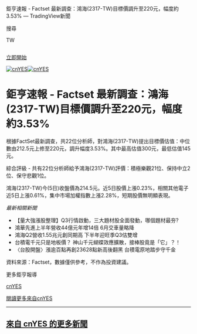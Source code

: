  鉅亨速報 - Factset 最新調查：鴻海(2317-TW)目標價調升至220元，幅度約3.53% — TradingView新聞





















































































































 



搜尋

TW




![]()

[立即開始](/pricing/?source=header_go_pro_button&feature=start_free_trial)

[![cnYES](https://s3.tradingview.com/news/logo/cnyes--theme-light.svg)![cnYES](https://s3.tradingview.com/news/logo/cnyes--theme-dark.svg)](https://cnyes.com/)

# 鉅亨速報 - Factset 最新調查：鴻海(2317-TW)目標價調升至220元，幅度約3.53%

根據FactSet最新調查，共22位分析師，對鴻海(2317-TW)提出目標價估值：中位數由212.5元上修至220元，調升幅度3.53%。其中最高估值300元，最低估值145元。

綜合評級 - 共有22位分析師給予鴻海(2317-TW)評價：積極樂觀21位、保持中立2位、保守悲觀1位。

鴻海(2317-TW)今(5日)收盤價為214.5元。近5日股價上漲0.23%，相關其他電子近5日上漲0.61%，集中市場加權指數上漲2.28%，短期股價無明顯表現。

*最新相關新聞*

* 【量大強漲股整理】Q3行情啟動，三大題材股全面發動，哪個題材最夯?
* 鴻華先進上半年營收44億元年增14倍 6月交車量略降
* 鴻海Q2營收1.55兆元創同期高 下半年迎旺季Q3估雙增
* 台積電千元只是地板價？ 神山千元蝴蝶效應擴散，接棒股竟是「它」？！
* 〈台股開盤〉漲逾百點再創23628點新高後翻黑 台積電原地踏步守千金

資料來源：Factset，數據僅供參考，不作為投資建議。

更多鉅亨報導

[cnYES](/news/providers/cnyes)

[閱讀更多來自cnYES](https://cnyes.com/)

---

## [來自 cnYES 的更多新聞](/news-flow/?provider=cnyes)
